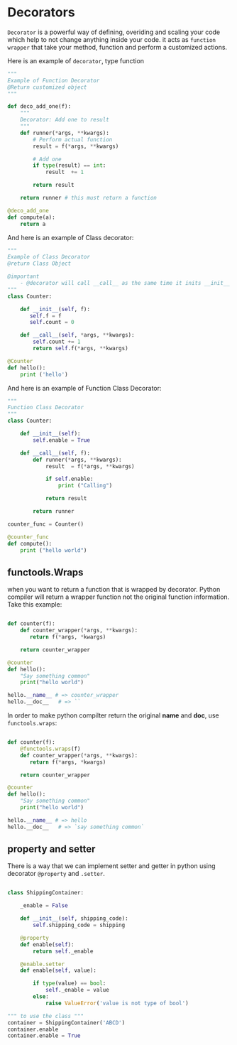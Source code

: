 # Decorators

`Decorator` is a powerful way of defining, overiding and scaling your code which help to not change anything inside your code. it acts as `function wrapper` that take your method, function and perform a customized actions.

Here is an example of `decorator`, type function

```python
"""
Example of Function Decorator
@Return customized object
"""

def deco_add_one(f):
    """
    Decorator: Add one to result
    """
    def runner(*args, **kwargs):
        # Perform actual function
        result = f(*args, **kwargs)

        # Add one
        if type(result) == int:
            result  += 1

        return result

    return runner # this must return a function

@deco_add_one
def compute(a):
    return a
```

And here is an example of Class decorator:

```python
"""
Example of Class Decorator
@return Class Object

@important
    - @decorator will call __call__ as the same time it inits __init__
"""
class Counter:

    def __init__(self, f):
       self.f = f
       self.count = 0

    def __call__(self, *args, **kwargs):
        self.count += 1
        return self.f(*args, **kwargs)

@Counter
def hello():
    print ('hello')
```

And here is an example of Function Class Decorator:

```python
"""
Function Class Decorator
"""
class Counter:

    def __init__(self):
        self.enable = True

    def __call__(self, f):
        def runner(*args, **kwargs):
            result  = f(*args, **kwargs)

            if self.enable:
                print ("Calling")

            return result

        return runner

counter_func = Counter()

@counter_func
def compute():
    print ("hello world")
```

## functools.Wraps

when you want to return a function that is wrapped by decorator. Python compiler will return a wrapper function not the original function information. Take this example:

```python

def counter(f):
    def counter_wrapper(*args, **kwargs):
       return f(*args, *kwargs)

    return counter_wrapper

@counter
def hello():
    "Say something common"
    print("hello world")

hello.__name__ # => counter_wrapper
hello.__doc__   # => ``
```

In order to make python compilter return the original __name__ and __doc__, use `functools.wraps`:

```python

def counter(f):
    @functools.wraps(f)
    def counter_wrapper(*args, **kwargs):
       return f(*args, *kwargs)

    return counter_wrapper

@counter
def hello():
    "Say something common"
    print("hello world")

hello.__name__ # => hello
hello.__doc__   # => `say something common`
```

## property and setter

There is a way that we can implement setter and getter in python using decorator `@property` and `.setter`. 

```python

class ShippingContainer:

    _enable = False

    def __init__(self, shipping_code):
        self.shipping_code = shipping

    @property
    def enable(self):
        return self._enable

    @enable.setter
    def enable(self, value):

        if type(value) == bool:
            self._enable = value
        else:
            raise ValueError('value is not type of bool')

""" to use the class """
container = ShippingContainer('ABCD')
container.enable
container.enable = True
```

